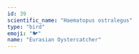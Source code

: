 ```yaml
---
id: 39
scientific_name: "Haematopus ostralegus"
type: "bird"
emoji: "🐦"
name: "Eurasian Oystercatcher"
---
```

